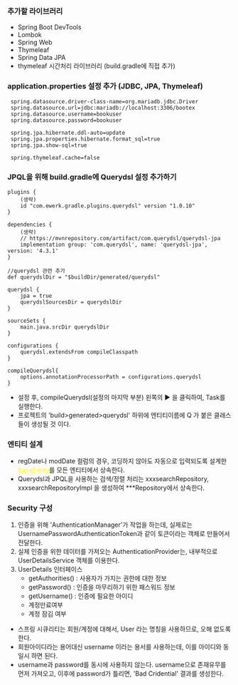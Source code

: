 ### 추가할 라이브러리

- Spring Boot DevTools
- Lombok
- Spring Web
- Thymeleaf
- Spring Data JPA
- thymeleaf 시간처리 라이브러리 (build.gradle에 직접 추가)

### application.properties 설정 추가 (JDBC, JPA, Thymeleaf)

```
 spring.datasource.driver-class-name=org.mariadb.jdbc.Driver
 spring.datasource.url=jdbc:mariadb://localhost:3306/bootex
 spring.datasource.username=bookuser
 spring.datasource.password=bookuser
 
 spring.jpa.hibernate.ddl-auto=update
 spring.jpa.properties.hibernate.format_sql=true
 spring.jpa.show-sql=true
 
 spring.thymeleaf.cache=false
```

### JPQL을 위해 build.gradle에 Querydsl 설정 추가하기

```
plugins {
    (생략)
    id "com.ewerk.gradle.plugins.querydsl" version "1.0.10"
}

dependencies {
    (생략)
    // https://mvnrepository.com/artifact/com.querydsl/querydsl-jpa
    implementation group: 'com.querydsl', name: 'querydsl-jpa', version: '4.3.1'
}

//querydsl 관련 추가
def querydslDir = "$buildDir/generated/querydsl"

querydsl {
    jpa = true
    querydslSourcesDir = querydslDir
}

sourceSets {
    main.java.srcDir querydslDir
}

configurations {
    querydsl.extendsFrom compileClasspath
}

compileQuerydsl{
    options.annotationProcessorPath = configurations.querydsl
}
```

- 설정 후, compileQuerydsl(설정의 마지막 부분) 왼쪽의 ▶ 을 클릭하여, Task를 실행한다.
- 프로젝트의 'build>generated>querydsl' 하위에 엔티티이름에 Q 가 붙은 클래스들이 생성될 것 이다.

### 엔티티 설계
- regDate나 modDate 컬럼의 경우, 코딩하지 않아도 자동으로 입력되도록 설계한 <font color="yellow">BaseEntity</font>를 모든 엔티티에서 상속한다.
- Querydsl과 JPQL을 사용하는 검색/정렬 처리는 xxxsearchRepository, xxxsearchRepositoryImpl 을 생성하여 ***Repository에서 상속한다.
 
### Security 구성
1. 인증을 위해 'AuthenticationManager'가 작업을 하는데, 실제로는 UsernamePasswordAuthenticationToken과 같이 토큰이라는 객체로 만들어서 전달한다.
2. 실제 인증을 위한 데이터를 가져오는 AuthenticationProvider는, 내부적으로 UserDetailsService 객체를 이용한다.
3. UserDetails 인터페이스
    - getAuthorities() : 사용자가 가지는 권한에 대한 정보
    - getPassword() : 인증을 마무리하기 위한 패스워드 정보
    - getUsername() : 인증에 필요한 아이디
    - 계정만료여부
    - 계정 잠김 여부
* 스프링 시큐리티는 회원/계정에 대해서, User 라는 명칭을 사용하므로, 오해 없도록 한다.
* 회원아이디라는 용어대신 username 이라는 용서를 사용하는데, 이를 아이디와 동일시 하면 된다.
* username과 password를 동시에 사용하지 않는다. username으로 존재유무를 먼저 가져오고, 이후에 password가 틀리면, 'Bad Cridential' 결과를 생성한다.
